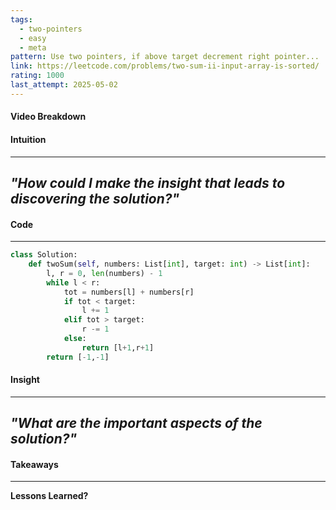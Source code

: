 ```yaml
---
tags:
  - two-pointers
  - easy
  - meta
pattern: Use two pointers, if above target decrement right pointer...
link: https://leetcode.com/problems/two-sum-ii-input-array-is-sorted/
rating: 1000
last_attempt: 2025-05-02
---
```

#### Video Breakdown


#### Intuition
---
_"How could I make the insight that leads to discovering the solution?"_
- 

#### Code
---

```python
class Solution:
    def twoSum(self, numbers: List[int], target: int) -> List[int]:
        l, r = 0, len(numbers) - 1
        while l < r:
            tot = numbers[l] + numbers[r]
            if tot < target:
                l += 1
            elif tot > target:
                r -= 1
            else:
                return [l+1,r+1]
        return [-1,-1]
```

#### Insight  
---
_"What are the important aspects of the solution?"_
- 

#### Takeaways
---
**Lessons Learned?**